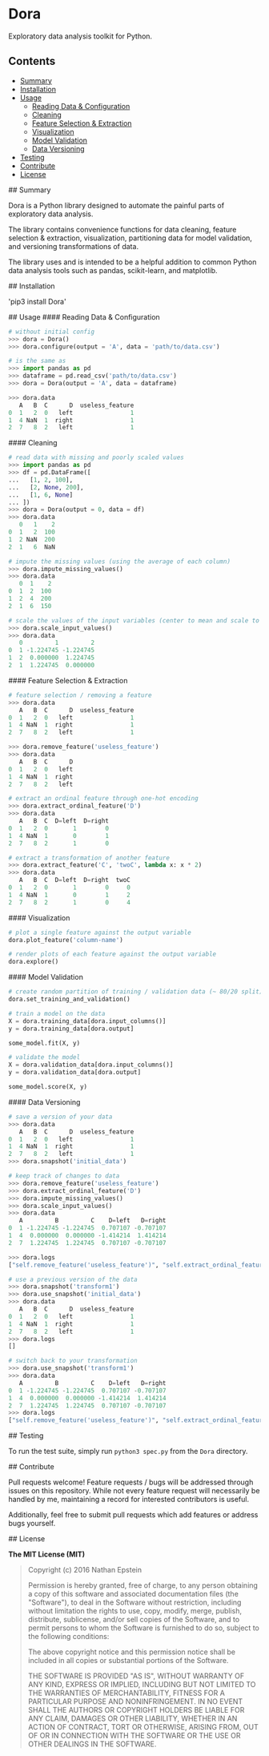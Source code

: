 # Dora
Exploratory data analysis toolkit for Python.

## Contents
- [Summary](#summary)
- [Installation](#install)
- [Usage](#use)
  - [Reading Data & Configuration](#config)
  - [Cleaning](#clean)
  - [Feature Selection & Extraction](#feature)
  - [Visualization](#visual)
  - [Model Validation](#model)
  - [Data Versioning](#version)
- [Testing](#test)
- [Contribute](#contribute)
- [License](#license)

<a name="summary" />
## Summary

Dora is a Python library designed to automate the painful parts of exploratory data analysis.

The library contains convenience functions for data cleaning, feature selection & extraction, visualization, partitioning data for model validation, and versioning transformations of data.

The library uses and is intended to be a helpful addition to common Python data analysis tools such as pandas, scikit-learn, and matplotlib.

<a name="install" />
## Installation

'pip3 install Dora'

<a name="use" />
## Usage

<a name="config" />
#### Reading Data & Configuration

```python
# without initial config
>>> dora = Dora()
>>> dora.configure(output = 'A', data = 'path/to/data.csv')

# is the same as
>>> import pandas as pd
>>> dataframe = pd.read_csv('path/to/data.csv')
>>> dora = Dora(output = 'A', data = dataframe)

>>> dora.data
   A   B  C      D  useless_feature
0  1   2  0   left                1
1  4 NaN  1  right                1
2  7   8  2   left                1

```

<a name="clean" />
#### Cleaning

```python
# read data with missing and poorly scaled values
>>> import pandas as pd
>>> df = pd.DataFrame([
...   [1, 2, 100],
...   [2, None, 200],
...   [1, 6, None]
... ])
>>> dora = Dora(output = 0, data = df)
>>> dora.data
   0   1    2
0  1   2  100
1  2 NaN  200
2  1   6  NaN

# impute the missing values (using the average of each column)
>>> dora.impute_missing_values()
>>> dora.data
   0  1    2
0  1  2  100
1  2  4  200
2  1  6  150

# scale the values of the input variables (center to mean and scale to unit variance)
>>> dora.scale_input_values()
>>> dora.data
   0         1         2
0  1 -1.224745 -1.224745
1  2  0.000000  1.224745
2  1  1.224745  0.000000

```

<a name="feature" />
#### Feature Selection & Extraction

```python
# feature selection / removing a feature
>>> dora.data
   A   B  C      D  useless_feature
0  1   2  0   left                1
1  4 NaN  1  right                1
2  7   8  2   left                1

>>> dora.remove_feature('useless_feature')
>>> dora.data
   A   B  C      D
0  1   2  0   left
1  4 NaN  1  right
2  7   8  2   left

# extract an ordinal feature through one-hot encoding
>>> dora.extract_ordinal_feature('D')
>>> dora.data
   A   B  C  D=left  D=right
0  1   2  0       1        0
1  4 NaN  1       0        1
2  7   8  2       1        0

# extract a transformation of another feature
>>> dora.extract_feature('C', 'twoC', lambda x: x * 2)
>>> dora.data
   A   B  C  D=left  D=right  twoC
0  1   2  0       1        0     0
1  4 NaN  1       0        1     2
2  7   8  2       1        0     4
```

<a name="visual" />
#### Visualization

```python
# plot a single feature against the output variable
dora.plot_feature('column-name')

# render plots of each feature against the output variable
dora.explore()
```

<a name="model" />
#### Model Validation

```python
# create random partition of training / validation data (~ 80/20 split)
dora.set_training_and_validation()

# train a model on the data
X = dora.training_data[dora.input_columns()]
y = dora.training_data[dora.output]

some_model.fit(X, y)

# validate the model
X = dora.validation_data[dora.input_columns()]
y = dora.validation_data[dora.output]

some_model.score(X, y)
```

<a name="version" />
#### Data Versioning

```python
# save a version of your data
>>> dora.data
   A   B  C      D  useless_feature
0  1   2  0   left                1
1  4 NaN  1  right                1
2  7   8  2   left                1
>>> dora.snapshot('initial_data')

# keep track of changes to data
>>> dora.remove_feature('useless_feature')
>>> dora.extract_ordinal_feature('D')
>>> dora.impute_missing_values()
>>> dora.scale_input_values()
>>> dora.data
   A         B         C    D=left   D=right
0  1 -1.224745 -1.224745  0.707107 -0.707107
1  4  0.000000  0.000000 -1.414214  1.414214
2  7  1.224745  1.224745  0.707107 -0.707107

>>> dora.logs
["self.remove_feature('useless_feature')", "self.extract_ordinal_feature('D')", 'self.impute_missing_values()', 'self.scale_input_values()']

# use a previous version of the data
>>> dora.snapshot('transform1')
>>> dora.use_snapshot('initial_data')
>>> dora.data
   A   B  C      D  useless_feature
0  1   2  0   left                1
1  4 NaN  1  right                1
2  7   8  2   left                1
>>> dora.logs
[]

# switch back to your transformation
>>> dora.use_snapshot('transform1')
>>> dora.data
   A         B         C    D=left   D=right
0  1 -1.224745 -1.224745  0.707107 -0.707107
1  4  0.000000  0.000000 -1.414214  1.414214
2  7  1.224745  1.224745  0.707107 -0.707107
>>> dora.logs
["self.remove_feature('useless_feature')", "self.extract_ordinal_feature('D')", 'self.impute_missing_values()', 'self.scale_input_values()']
```

<a name="test" />
## Testing

To run the test suite, simply run `python3 spec.py` from the `Dora` directory.

<a name="contribute" />
## Contribute

Pull requests welcome! Feature requests / bugs will be addressed through issues on this repository. While not every feature request will necessarily be handled by me, maintaining a record for interested contributors is useful.

Additionally, feel free to submit pull requests which add features or address bugs yourself.


<a name="license" />
## License

**The MIT License (MIT)**

> Copyright (c) 2016 Nathan Epstein
>
> Permission is hereby granted, free of charge, to any person obtaining a copy
> of this software and associated documentation files (the "Software"), to deal
> in the Software without restriction, including without limitation the rights
> to use, copy, modify, merge, publish, distribute, sublicense, and/or sell
> copies of the Software, and to permit persons to whom the Software is
> furnished to do so, subject to the following conditions:
>
> The above copyright notice and this permission notice shall be included in
> all copies or substantial portions of the Software.
>
> THE SOFTWARE IS PROVIDED "AS IS", WITHOUT WARRANTY OF ANY KIND, EXPRESS OR
> IMPLIED, INCLUDING BUT NOT LIMITED TO THE WARRANTIES OF MERCHANTABILITY,
> FITNESS FOR A PARTICULAR PURPOSE AND NONINFRINGEMENT. IN NO EVENT SHALL THE
> AUTHORS OR COPYRIGHT HOLDERS BE LIABLE FOR ANY CLAIM, DAMAGES OR OTHER
> LIABILITY, WHETHER IN AN ACTION OF CONTRACT, TORT OR OTHERWISE, ARISING FROM,
> OUT OF OR IN CONNECTION WITH THE SOFTWARE OR THE USE OR OTHER DEALINGS IN
> THE SOFTWARE.
